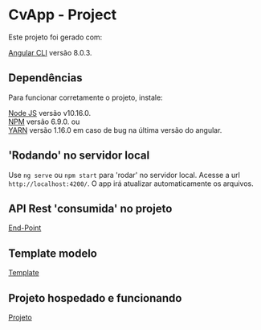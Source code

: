 # CvApp - Project

Este projeto foi gerado com:

[Angular CLI](https://github.com/angular/angular-cli) versão 8.0.3.

## Dependências

Para funcionar corretamente o projeto, instale:

[Node JS](https://nodejs.org/en/) versão v10.16.0. <br />
[NPM](https://www.npmjs.com/package/npm) versão 6.9.0. ou  <br />
[YARN](https://yarnpkg.com/pt-BR/docs/install#windows-stable) versão 1.16.0 em caso de bug na última versão do angular. <br />

## 'Rodando' no servidor local

Use `ng serve` ou `npm start` para 'rodar' no servidor local. Acesse a url `http://localhost:4200/`. O app irá atualizar automaticamente os arquivos.

## API Rest 'consumida' no projeto

[End-Point](http://www.mocky.io/v2/5a5e38f3330000b0261923a5)

## Template modelo

[Template](https://raw.githubusercontent.com/b2w-marketplace/code-challenge/master/files/layout-code-challenge.jpg)

## Projeto hospedado e funcionando

[Projeto](http://www.devfrontend.com.br/proof/templates/template-6/)


